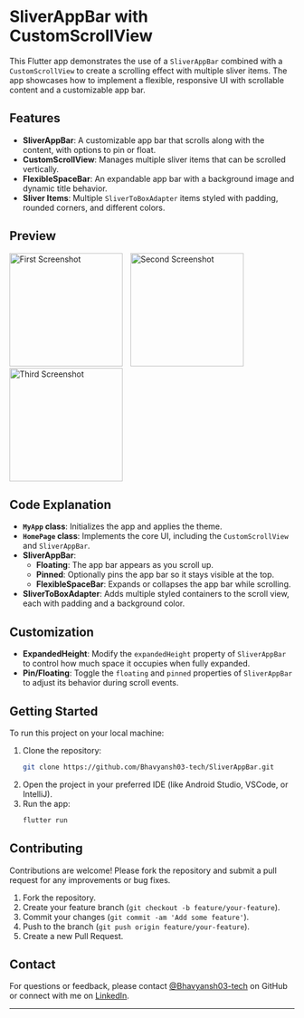 # SliverAppBar with CustomScrollView

This Flutter app demonstrates the use of a `SliverAppBar` combined with a `CustomScrollView` to create a scrolling effect with multiple sliver items. The app showcases how to implement a flexible, responsive UI with scrollable content and a customizable app bar.

## Features
- **SliverAppBar**: A customizable app bar that scrolls along with the content, with options to pin or float.
- **CustomScrollView**: Manages multiple sliver items that can be scrolled vertically.
- **FlexibleSpaceBar**: An expandable app bar with a background image and dynamic title behavior.
- **Sliver Items**: Multiple `SliverToBoxAdapter` items styled with padding, rounded corners, and different colors.

## Preview
<img src="https://github.com/user-attachments/assets/fae136a6-39b2-4913-8861-2cc1c82a006f" alt="First Screenshot" style="width: 200px; height: auto; margin-right: 10px;">
<img src="https://github.com/user-attachments/assets/e2b3583f-218b-4aa6-8f83-b02f451adf83" alt="Second Screenshot" style="width: 200px; height: auto; margin-right: 10px;">
<img src="https://github.com/user-attachments/assets/7d50c275-3375-4bb6-8708-0ce717e9029d" alt="Third Screenshot" style="width: 200px; height: auto;">

## Code Explanation

- **`MyApp` class**: Initializes the app and applies the theme.
- **`HomePage` class**: Implements the core UI, including the `CustomScrollView` and `SliverAppBar`.
- **SliverAppBar**: 
  - **Floating**: The app bar appears as you scroll up.
  - **Pinned**: Optionally pins the app bar so it stays visible at the top.
  - **FlexibleSpaceBar**: Expands or collapses the app bar while scrolling.
- **SliverToBoxAdapter**: Adds multiple styled containers to the scroll view, each with padding and a background color.

## Customization

- **ExpandedHeight**: Modify the `expandedHeight` property of `SliverAppBar` to control how much space it occupies when fully expanded.
- **Pin/Floating**: Toggle the `floating` and `pinned` properties of `SliverAppBar` to adjust its behavior during scroll events.

## Getting Started

To run this project on your local machine:

1. Clone the repository:
   ```bash
   git clone https://github.com/Bhavyansh03-tech/SliverAppBar.git
   ```
2. Open the project in your preferred IDE (like Android Studio, VSCode, or IntelliJ).
3. Run the app:
   ```bash
   flutter run
   ```

## Contributing

Contributions are welcome! Please fork the repository and submit a pull request for any improvements or bug fixes.

1. Fork the repository.
2. Create your feature branch (`git checkout -b feature/your-feature`).
3. Commit your changes (`git commit -am 'Add some feature'`).
4. Push to the branch (`git push origin feature/your-feature`).
5. Create a new Pull Request.

## Contact

For questions or feedback, please contact [@Bhavyansh03-tech](https://github.com/Bhavyansh03-tech) on GitHub or connect with me on [LinkedIn](https://www.linkedin.com/in/bhavyansh03/).

---
